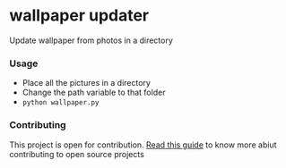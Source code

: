 # wallpaper updater

Update wallpaper from photos in a directory

### Usage

* Place all the pictures in a directory
* Change the path variable to that folder
* `python wallpaper.py`

### Contributing

This project is open for contribution. [Read this guide](https://bytesclub.github.io/contributing/) to know more abiut contributing to open source projects
